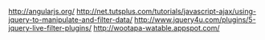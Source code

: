 http://angularjs.org/
http://net.tutsplus.com/tutorials/javascript-ajax/using-jquery-to-manipulate-and-filter-data/
http://www.jquery4u.com/plugins/5-jquery-live-filter-plugins/
http://wootapa-watable.appspot.com/